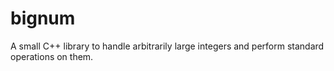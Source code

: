 # bignum
A small C++ library to handle arbitrarily large integers and perform standard operations on them.
